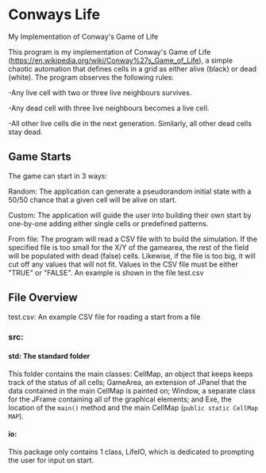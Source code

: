 # Conways Life
My Implementation of Conway's Game of Life

This program is my implementation of Conway's Game of Life (https://en.wikipedia.org/wiki/Conway%27s_Game_of_Life), a simple chaotic 
automation that defines cells in a grid as either alive (black) or dead (white). The program observes the following rules:

-Any live cell with two or three live neighbours survives.

-Any dead cell with three live neighbours becomes a live cell.

-All other live cells die in the next generation. Similarly, all other dead cells stay dead.

## Game Starts
The game can start in 3 ways:

Random: The application can generate a pseudorandom initial state with a 50/50 chance that a given cell will be alive on start. 

Custom: The application will guide the user into building their own start by one-by-one adding either single cells or predefined patterns.

From file: The program will read a CSV file with to build the simulation. If the specified file is too small for the X/Y of the gamearea,
           the rest of the field will be populated with dead (false) cells. Likewise, if the file is too big, it will cut off any values that
           will not fit. Values in the CSV file must be either "TRUE" or "FALSE". An example is shown in the file test.csv
           
## File Overview

test.csv: An example CSV file for reading a start from a file

### src:
#### std: The standard folder
This folder contains the main classes: CellMap, an object that keeps keeps track of the status of all cells; GameArea, an extension of JPanel that the data contained in the main CellMap is painted on; Window, a separate class for the JFrame containing all of the graphical elements; and Exe, the location of the `main()` method and the main CellMap (`public static CellMap MAP`).

#### io:
This package only contains 1 class, LifeIO, which is dedicated to prompting the user for input on start.
    
